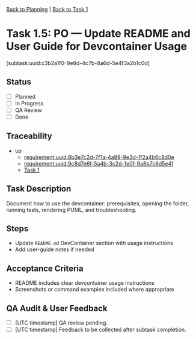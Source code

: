 [Back to Planning](./planning.md) | [Back to Task 1](./task-1.md)

# Task 1.5: PO — Update README and User Guide for Devcontainer Usage
[subtask:uuid:c3b2a1f0-9e8d-4c7b-8a6d-5e4f3a2b1c0d]

## Status
- [ ] Planned
- [ ] In Progress
- [ ] QA Review
- [ ] Done

## Traceability
- up
  - [requirement:uuid:8b3e7c2d-7f1a-4a89-9e3d-1f2a4b6c8d0e](./requiremnents.md)
  - [requirement:uuid:9c8d7e6f-5a4b-3c2d-1e0f-9a8b7c6d5e4f](./requiremnents.md)
  - [Task 1](./task-1.md)

## Task Description
Document how to use the devcontainer: prerequisites, opening the folder, running tests, rendering PUML, and troubleshooting.

## Steps
- Update `README.md` DevContainer section with usage instructions
- Add user-guide notes if needed

## Acceptance Criteria
- README includes clear devcontainer usage instructions
- Screenshots or command examples included where appropriate

## QA Audit & User Feedback
- [ ] [UTC timestamp] QA review pending.
- [ ] [UTC timestamp] Feedback to be collected after subtask completion.